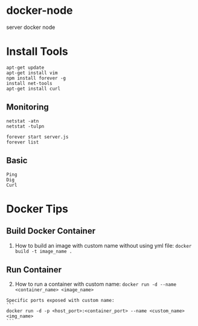 # docker-node
server docker node


# Install Tools
  ```
  apt-get update
  apt-get install vim
  npm install forever -g
  install net-tools
  apt-get install curl
  ```

  ## Monitoring 
  ```
  netstat -atn
  netstat -tulpn 
  ```
  ```
  forever start server.js
  forever list
  ```
  
  ## Basic 
  ```
  Ping 
  Dig 
  Curl 
  ```

# Docker Tips
  ## Build Docker Container
  1. How to build an image with custom name without using yml file:
    ```
    docker build -t image_name .
    ```
  ## Run Container
  2. How to run a container with custom name:
    ```
    docker run -d --name <container_name> <image_name>
    ```

    Specific ports exposed with custom name:
    ```
    docker run -d -p <host_port>:<container_port> --name <custom_name> <img_name> 
    ```
